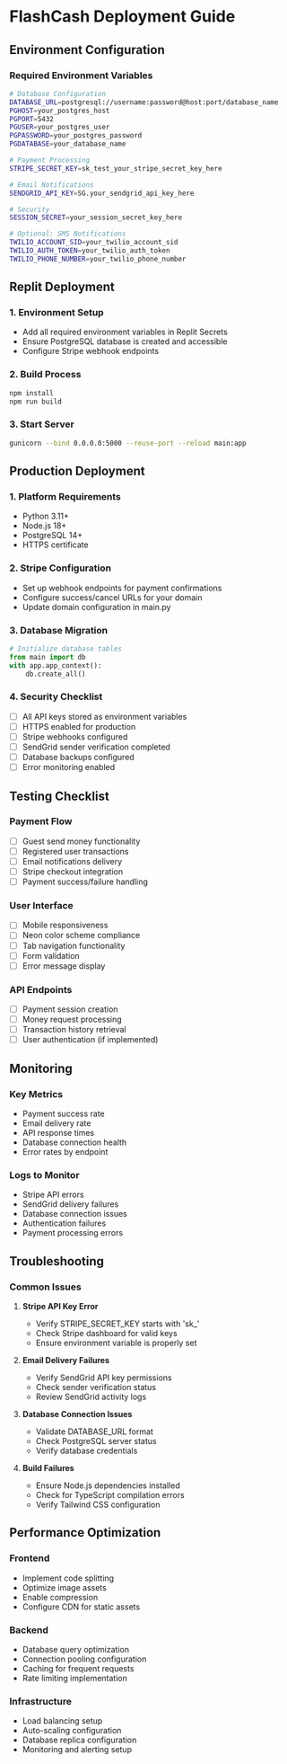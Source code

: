 # FlashCash Deployment Guide

## Environment Configuration

### Required Environment Variables

```bash
# Database Configuration
DATABASE_URL=postgresql://username:password@host:port/database_name
PGHOST=your_postgres_host
PGPORT=5432
PGUSER=your_postgres_user
PGPASSWORD=your_postgres_password
PGDATABASE=your_database_name

# Payment Processing
STRIPE_SECRET_KEY=sk_test_your_stripe_secret_key_here

# Email Notifications
SENDGRID_API_KEY=SG.your_sendgrid_api_key_here

# Security
SESSION_SECRET=your_session_secret_key_here

# Optional: SMS Notifications
TWILIO_ACCOUNT_SID=your_twilio_account_sid
TWILIO_AUTH_TOKEN=your_twilio_auth_token
TWILIO_PHONE_NUMBER=your_twilio_phone_number
```

## Replit Deployment

### 1. Environment Setup
- Add all required environment variables in Replit Secrets
- Ensure PostgreSQL database is created and accessible
- Configure Stripe webhook endpoints

### 2. Build Process
```bash
npm install
npm run build
```

### 3. Start Server
```bash
gunicorn --bind 0.0.0.0:5000 --reuse-port --reload main:app
```

## Production Deployment

### 1. Platform Requirements
- Python 3.11+
- Node.js 18+
- PostgreSQL 14+
- HTTPS certificate

### 2. Stripe Configuration
- Set up webhook endpoints for payment confirmations
- Configure success/cancel URLs for your domain
- Update domain configuration in main.py

### 3. Database Migration
```python
# Initialize database tables
from main import db
with app.app_context():
    db.create_all()
```

### 4. Security Checklist
- [ ] All API keys stored as environment variables
- [ ] HTTPS enabled for production
- [ ] Stripe webhooks configured
- [ ] SendGrid sender verification completed
- [ ] Database backups configured
- [ ] Error monitoring enabled

## Testing Checklist

### Payment Flow
- [ ] Guest send money functionality
- [ ] Registered user transactions
- [ ] Email notifications delivery
- [ ] Stripe checkout integration
- [ ] Payment success/failure handling

### User Interface
- [ ] Mobile responsiveness
- [ ] Neon color scheme compliance
- [ ] Tab navigation functionality
- [ ] Form validation
- [ ] Error message display

### API Endpoints
- [ ] Payment session creation
- [ ] Money request processing
- [ ] Transaction history retrieval
- [ ] User authentication (if implemented)

## Monitoring

### Key Metrics
- Payment success rate
- Email delivery rate
- API response times
- Database connection health
- Error rates by endpoint

### Logs to Monitor
- Stripe API errors
- SendGrid delivery failures
- Database connection issues
- Authentication failures
- Payment processing errors

## Troubleshooting

### Common Issues

1. **Stripe API Key Error**
   - Verify STRIPE_SECRET_KEY starts with 'sk_'
   - Check Stripe dashboard for valid keys
   - Ensure environment variable is properly set

2. **Email Delivery Failures**
   - Verify SendGrid API key permissions
   - Check sender verification status
   - Review SendGrid activity logs

3. **Database Connection Issues**
   - Validate DATABASE_URL format
   - Check PostgreSQL server status
   - Verify database credentials

4. **Build Failures**
   - Ensure Node.js dependencies installed
   - Check for TypeScript compilation errors
   - Verify Tailwind CSS configuration

## Performance Optimization

### Frontend
- Implement code splitting
- Optimize image assets
- Enable compression
- Configure CDN for static assets

### Backend
- Database query optimization
- Connection pooling configuration
- Caching for frequent requests
- Rate limiting implementation

### Infrastructure
- Load balancing setup
- Auto-scaling configuration
- Database replica configuration
- Monitoring and alerting setup